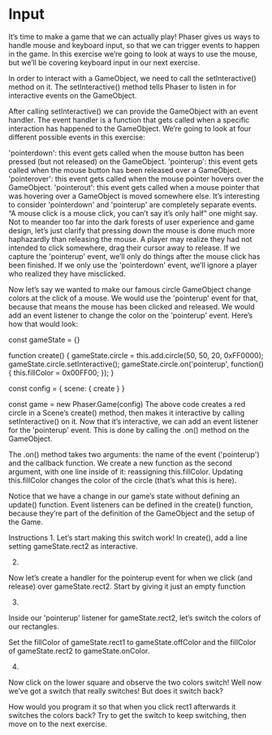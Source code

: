# Input
It’s time to make a game that we can actually play! Phaser gives us ways to handle mouse and keyboard input, so that we can trigger events to happen in the game. In this exercise we’re going to look at ways to use the mouse, but we’ll be covering keyboard input in our next exercise.

In order to interact with a GameObject, we need to call the setInteractive() method on it. The setInteractive() method tells Phaser to listen in for interactive events on the GameObject.

After calling setInteractive() we can provide the GameObject with an event handler. The event handler is a function that gets called when a specific interaction has happened to the GameObject. We’re going to look at four different possible events in this exercise:

'pointerdown': this event gets called when the mouse button has been pressed (but not released) on the GameObject.
'pointerup': this event gets called when the mouse button has been released over a GameObject.
'pointerover': this event gets called when the mouse pointer hovers over the GameObject.
'pointerout': this event gets called when a mouse pointer that was hovering over a GameObject is moved somewhere else.
It’s interesting to consider 'pointerdown' and 'pointerup' are completely separate events. “A mouse click is a mouse click, you can’t say it’s only half” one might say. Not to meander too far into the dark forests of user experience and game design, let’s just clarify that pressing down the mouse is done much more haphazardly than releasing the mouse. A player may realize they had not intended to click somewhere, drag their cursor away to release. If we capture the 'pointerup' event, we’ll only do things after the mouse click has been finished. If we only use the 'pointerdown' event, we’ll ignore a player who realized they have misclicked.

Now let’s say we wanted to make our famous circle GameObject change colors at the click of a mouse. We would use the 'pointerup' event for that, because that means the mouse has been clicked and released. We would add an event listener to change the color on the 'pointerup' event. Here’s how that would look:

const gameState = {}

function create() {
  gameState.circle = this.add.circle(50, 50, 20, 0xFF0000);
  gameState.circle.setInteractive();
  gameState.circle.on('pointerup', function() {
    this.fillColor = 0x00FF00;
  });
}

const config = {
  scene: { create }
}

const game = new Phaser.Game(config)
The above code creates a red circle in a Scene’s create() method, then makes it interactive by calling setInteractive() on it. Now that it’s interactive, we can add an event listener for the 'pointerup' event. This is done by calling the .on() method on the GameObject.

The .on() method takes two arguments: the name of the event ('pointerup') and the callback function. We create a new function as the second argument, with one line inside of it: reassigning this.fillColor. Updating this.fillColor changes the color of the circle (that’s what this is here).

Notice that we have a change in our game’s state without defining an update() function. Event listeners can be defined in the create() function, because they’re part of the definition of the GameObject and the setup of the Game.

Instructions
1.
Let’s start making this switch work! In create(), add a line setting gameState.rect2 as interactive.

2.
Now let’s create a handler for the pointerup event for when we click (and release) over gameState.rect2. Start by giving it just an empty function

3.
Inside our 'pointerup' listener for gameState.rect2, let’s switch the colors of our rectangles.

Set the fillColor of gameState.rect1 to gameState.offColor and the fillColor of gameState.rect2 to gameState.onColor.

4.
Now click on the lower square and observe the two colors switch! Well now we’ve got a switch that really switches! But does it switch back?

How would you program it so that when you click rect1 afterwards it switches the colors back? Try to get the switch to keep switching, then move on to the next exercise.

